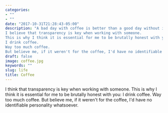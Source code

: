 ```yaml
---
categories:
- ""
- ""
date: "2017-10-31T21:28:43-05:00"
description: "A bad day with coffee is better than a good day without it. 
I believe that transparency is key when working with someone. 
This is why I think it is essential for me to be brutally honest with you: 
I drink coffee. 
Way too much coffee.
But believe me, if it weren't for the coffee, I'd have no identifiable personality whatsoever."
draft: false
image: coffee.jpg
keywords: ""
slug: life
title: Coffee
---
```


I think that transparency is key when working with someone. This is why I think it is essential for me to be brutally honest with you: I drink coffee. Way too much coffee. But believe me, if it weren't for the coffee, I'd have no identifiable personality whatsoever.

